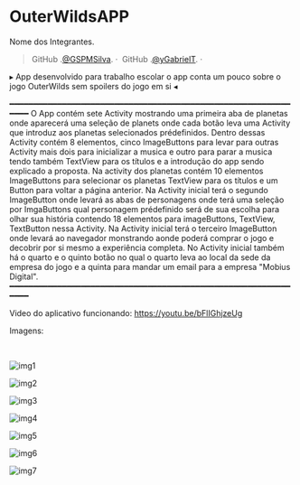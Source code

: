 # OuterWildsAPP
Nome dos Integrantes.


> GitHub .[@GSPMSilva](https://github.com/GSPMSilva).&nbsp;&middot;&nbsp; <br1><br1/>
> GitHub .[@yGabrielT](https://github.com/yGabrielT).&nbsp;&middot;&nbsp;



▸ App desenvolvido para trabalho escolar o app conta um pouco sobre o jogo OuterWilds sem spoilers do jogo em si ◂

━━━━━━━━━━━━━━━━━━━━━━━━━━━━━━━━━━━━━━━━━━━━━━━━━━━━━━━━━━━━━━━
  O App contém sete Activity mostrando uma primeira aba de planetas onde aparecerá uma seleção de planets onde cada botão leva uma Activity que introduz aos planetas selecionados prédefinidos. Dentro dessas Activity contém 8 elementos, cinco ImageButtons para levar para outras Activity mais dois para inicializar a musica e outro para parar a musica tendo também TextView para os títulos e a introdução do app sendo explicado a proposta. 
Na activity dos planetas contém 10 elementos ImageButtons para selecionar os planetas TextView para os títulos e um Button para voltar a página anterior. 
Na Activity inicial terá o segundo ImageButton onde levará as abas de personagens onde terá uma seleção por ImgaButtons qual personagem prédefinido será de sua escolha para olhar sua história contendo 18 elementos para imageButtons, TextView, TextButton nessa Activity.
Na Activity inicial terá o terceiro ImageButton onde levará ao navegador monstrando aonde poderá comprar o jogo e decobrir por si mesmo a experiência completa.
No Activity inicial também há o quarto e o quinto botão no qual o quarto leva ao local da sede da empresa do jogo e a quinta para mandar um email para a empresa "Mobius Digital".
━━━━━━━━━━━━━━━━━━━━━━━━━━━━━━━━━━━━━━━━━━━━━━━━━━━━━━━━━━━━━━━
  
  

Video do aplicativo funcionando: https://youtu.be/bFlIGhjzeUg

Imagens:


<br>

![img1](https://github.com/yGabrielT/OuterWildsAPP/assets/95586355/c35e1868-46a5-4387-ba9c-ab7ef148d6ae)

![img2](https://github.com/yGabrielT/OuterWildsAPP/assets/95586355/e6e1a78b-a929-4d99-b10c-e9447177903b)

![img3](https://github.com/yGabrielT/OuterWildsAPP/assets/95586355/cd39726f-1115-493c-88cd-3bd380d0b080)

![img4](https://github.com/yGabrielT/OuterWildsAPP/assets/95586355/5a76bb73-ef55-4dac-9247-ffd03a2cb32d)

![img5](https://github.com/yGabrielT/OuterWildsAPP/assets/95586355/2ec78425-bd15-4b12-afff-6bf3621fd974)

![img6](https://github.com/yGabrielT/OuterWildsAPP/assets/95586355/68709f48-2acd-4706-b513-912a24c2fbe1)

![img7](https://github.com/yGabrielT/OuterWildsAPP/assets/95586355/2c1df3d3-5326-4767-81e0-b7f0aebd020b)

